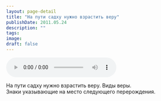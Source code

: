 ```yaml
---
layout: page-detail
title: "На пути садху нужно взрастить веру"
publishDate: 2011.05.24
description: ""
tags:
image:
draft: false
---
```


<audio title="2011.05.24 - На пути садху нужно взрастить веру.mp3" src="https://filer-api.advayta.org/v1.0/public/files/73212" controls=""></audio>

 На пути садху нужно взрастить веру. Виды веры.   
 Знаки указывающие на место следующего перерождения.  

  
